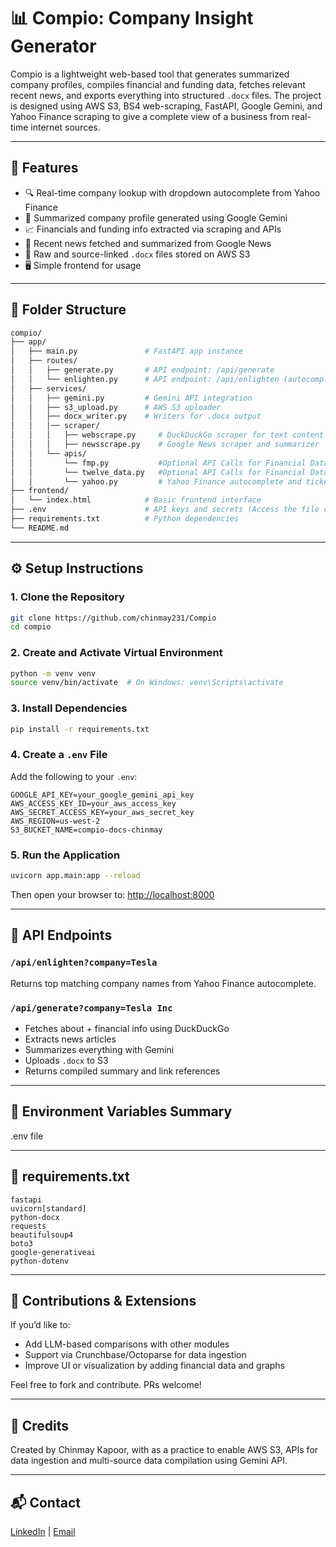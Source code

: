# 📊 Compio: Company Insight Generator

Compio is a lightweight web-based tool that generates summarized company profiles, compiles financial and funding data, fetches relevant recent news, and exports everything into structured `.docx` files. The project is designed using AWS S3, BS4 web-scraping, FastAPI, Google Gemini, and Yahoo Finance scraping to give a complete view of a business from real-time internet sources.

---

## 🚀 Features

- 🔍 Real-time company lookup with dropdown autocomplete from Yahoo Finance
- 📄 Summarized company profile generated using Google Gemini
- 📈 Financials and funding info extracted via scraping and APIs
- 📰 Recent news fetched and summarized from Google News
- 💾 Raw and source-linked `.docx` files stored on AWS S3
- 🖥️ Simple frontend for usage

---

## 🧱 Folder Structure

```bash
compio/
├── app/
│   ├── main.py               # FastAPI app instance
│   ├── routes/
│   │   ├── generate.py       # API endpoint: /api/generate
│   │   └── enlighten.py      # API endpoint: /api/enlighten (autocomplete)
│   ├── services/
│   │   ├── gemini.py         # Gemini API integration
│   │   ├── s3_upload.py      # AWS S3 uploader
│   │   ├── docx_writer.py    # Writers for .docx output
│   │   │── scraper/
│   │   │   ├── webscrape.py     # DuckDuckGo scraper for text content
│   │   │   ├── newsscrape.py    # Google News scraper and summarizer
│   │   └── apis/
│   │       └── fmp.py           #Optional API Calls for Financial Data Ingestion
│   │       └── twelve_data.py   #Optional API Calls for Financial Data Ingestion
│   │       └── yahoo.py         # Yahoo Finance autocomplete and ticker lookup
├── frontend/
│   └── index.html            # Basic frontend interface
├── .env                      # API keys and secrets (Access the file called extra. env and rename it .env)
├── requirements.txt          # Python dependencies
└── README.md
```

---

## ⚙️ Setup Instructions

### 1. Clone the Repository
```bash
git clone https://github.com/chinmay231/Compio
cd compio
```

### 2. Create and Activate Virtual Environment
```bash
python -m venv venv
source venv/bin/activate  # On Windows: venv\Scripts\activate
```

### 3. Install Dependencies
```bash
pip install -r requirements.txt
```

### 4. Create a `.env` File
Add the following to your `.env`:
```env
GOOGLE_API_KEY=your_google_gemini_api_key
AWS_ACCESS_KEY_ID=your_aws_access_key
AWS_SECRET_ACCESS_KEY=your_aws_secret_key
AWS_REGION=us-west-2
S3_BUCKET_NAME=compio-docs-chinmay
```

### 5. Run the Application
```bash
uvicorn app.main:app --reload
```
Then open your browser to: [http://localhost:8000](http://localhost:8000)

---

## 📌 API Endpoints

### `/api/enlighten?company=Tesla`
Returns top matching company names from Yahoo Finance autocomplete.

### `/api/generate?company=Tesla Inc`
- Fetches about + financial info using DuckDuckGo
- Extracts news articles
- Summarizes everything with Gemini
- Uploads `.docx` to S3
- Returns compiled summary and link references

---

## 🔐 Environment Variables Summary
.env file

---

## 📄 requirements.txt
```
fastapi
uvicorn[standard]
python-docx
requests
beautifulsoup4
boto3
google-generativeai
python-dotenv
```

---

## 📣 Contributions & Extensions
If you’d like to:
- Add LLM-based comparisons with other modules
- Support via Crunchbase/Octoparse for data ingestion
- Improve UI or visualization by adding financial data and graphs 

Feel free to fork and contribute. PRs welcome!

---

## 🧠 Credits
Created by Chinmay Kapoor, with as a practice to enable AWS S3, APIs for data ingestion and multi-source data compilation using Gemini API.

---

## 📬 Contact
[LinkedIn](https://www.linkedin.com/in/chinmay-kapoor-b67344200/) | [Email](mailto:chinmaykapoor2301@gmail.com)
